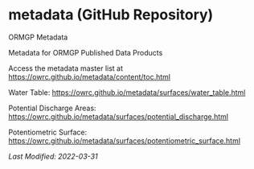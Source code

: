 # metadata (GitHub Repository)

ORMGP Metadata

Metadata for ORMGP Published Data Products

Access the metadata master list at https://owrc.github.io/metadata/content/toc.html

Water Table: https://owrc.github.io/metadata/surfaces/water_table.html

Potential Discharge Areas: https://owrc.github.io/metadata/surfaces/potential_discharge.html

Potentiometric Surface: https://owrc.github.io/metadata/surfaces/potentiometric_surface.html 


*Last Modified: 2022-03-31*
